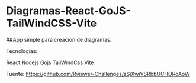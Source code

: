 # Diagramas-React-GoJS-TailWindCSS-Vite

##App simple para creacion de diagramas.

Tecnologías:

React
Nodejs
Gojs
TailWindCss
Vite


Fuente: https://github.com/Rviewer-Challenges/sSjXwiVSRbbUCHORoAoW
